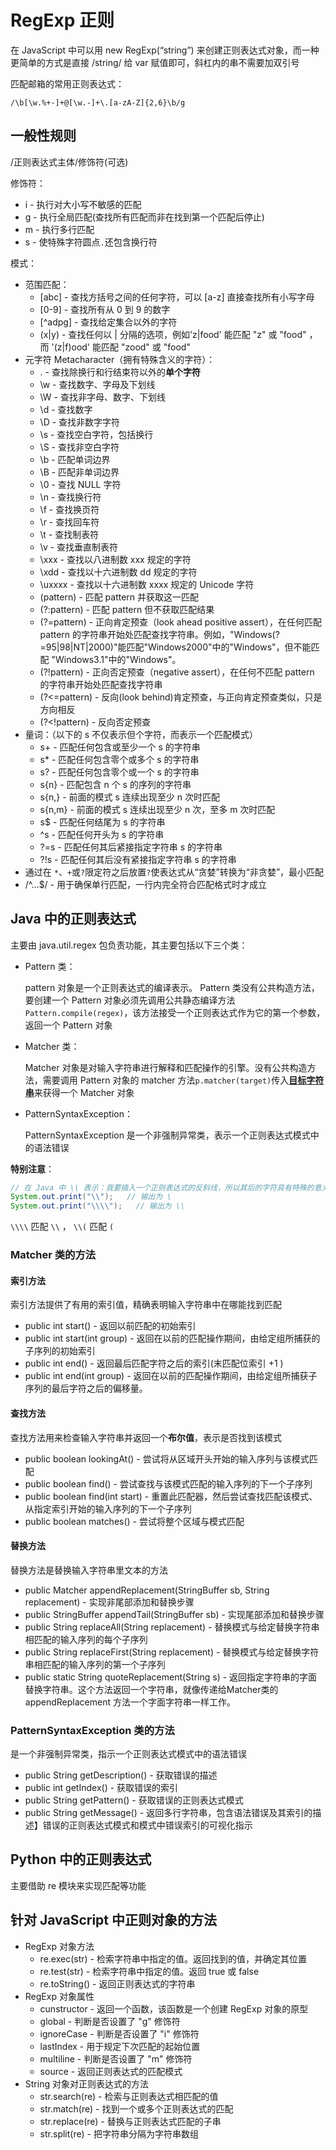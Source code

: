 # RegExp 正则

在 JavaScript 中可以用 new RegExp(“string”) 来创建正则表达式对象，而一种更简单的方式是直接 /string/ 给 var 赋值即可，斜杠内的串不需要加双引号

匹配邮箱的常用正则表达式：

`/\b[\w.%+-]+@[\w.-]+\.[a-zA-Z]{2,6}\b/g`

## 一般性规则

/正则表达式主体/修饰符(可选)

修饰符：

- i - 执行对大小写不敏感的匹配
- g - 执行全局匹配(查找所有匹配而非在找到第一个匹配后停止)
- m - 执行多行匹配
- s - 使特殊字符圆点`.`还包含换行符

模式：

- 范围匹配：
  - \[abc] - 查找方括号之间的任何字符，可以 \[a-z] 直接查找所有小写字母
  - \[0-9] - 查找所有从 0 到 9 的数字
  - [^adpg] - 查找给定集合以外的字符
  - (x|y) - 查找任何以 | 分隔的选项，例如'z|food' 能匹配 "z" 或 "food" ，而 '(z|f)ood' 能匹配 "zood" 或 "food"
- 元字符 Metacharacter（拥有特殊含义的字符）：
  - . - 查找除换行和行结束符以外的**单个字符**
  - \w - 查找数字、字母及下划线
  - \W - 查找非字母、数字、下划线
  - \d - 查找数字
  - \D - 查找非数字字符
  - \s - 查找空白字符，包括换行
  - \S - 查找非空白字符
  - \b - 匹配单词边界
  - \B - 匹配非单词边界
  - \0 - 查找 NULL 字符
  - \n - 查找换行符
  - \f - 查找换页符
  - \r - 查找回车符
  - \t - 查找制表符
  - \v - 查找垂直制表符
  - \xxx - 查找以八进制数 xxx 规定的字符
  - \xdd - 查找以十六进制数 dd 规定的字符
  - \uxxxx - 查找以十六进制数 xxxx 规定的 Unicode 字符
  - (pattern) - 匹配 pattern 并获取这一匹配
  - (?:pattern) - 匹配 pattern 但不获取匹配结果
  - (?=pattern) - 正向肯定预查（look ahead positive assert），在任何匹配pattern 的字符串开始处匹配查找字符串。例如，"Windows(?=95|98|NT|2000)"能匹配"Windows2000"中的"Windows"，但不能匹配 "Windows3.1"中的"Windows"。
  - (?!pattern) - 正向否定预查（negative assert），在任何不匹配 pattern 的字符串开始处匹配查找字符串
  - (?<=pattern) - 反向(look behind)肯定预查，与正向肯定预查类似，只是方向相反
  - (?<!pattern) - 反向否定预查
- 量词：（以下的 s 不仅表示但个字符，而表示一个匹配模式）
  - s+ - 匹配任何包含或至少一个 s 的字符串
  - s* - 匹配任何包含零个或多个 s 的字符串
  - s? - 匹配任何包含零个或一个 s 的字符串
  - s{n} - 匹配包含 n 个 s 的序列的字符串
  - s{n,} - 前面的模式 s 连续出现至少 n 次时匹配
  - s{n,m} - 前面的模式 s 连续出现至少 n 次，至多 m 次时匹配
  - s$ - 匹配任何结尾为 s 的字符串
  - ^s - 匹配任何开头为 s 的字符串
  - ?=s - 匹配任何其后紧接指定字符串 s 的字符串
  - ?!s - 匹配任何其后没有紧接指定字符串 s 的字符串
- 通过在 `*`、`+`或`?`限定符之后放置`?`使表达式从“贪婪”转换为“非贪婪”，最小匹配
- /^...$/ - 用于确保单行匹配，一行内完全符合匹配格式时才成立



## Java 中的正则表达式

主要由 java.util.regex 包负责功能，其主要包括以下三个类：

- Pattern 类：

  pattern 对象是一个正则表达式的编译表示。 Pattern 类没有公共构造方法，要创建一个 Pattern 对象必须先调用公共静态编译方法`Pattern.compile(regex)`，该方法接受一个正则表达式作为它的第一个参数，返回一个 Pattern 对象

- Matcher 类：

  Matcher 对象是对输入字符串进行解释和匹配操作的引擎。没有公共构造方法，需要调用 Pattern 对象的 matcher 方法`p.matcher(target)`传入<u>**目标字符串**</u>来获得一个 Matcher 对象

- PatternSyntaxException：

  PatternSyntaxException 是一个非强制异常类，表示一个正则表达式模式中的语法错误

**特别注意**：

```java
// 在 Java 中 \\ 表示：我要插入一个正则表达式的反斜线，所以其后的字符具有特殊的意义
System.out.print("\\");   // 输出为 \
System.out.print("\\\\");   // 输出为 \\
```

`\\\\` 匹配 `\\` ， `\\(` 匹配 `(`

### Matcher 类的方法

#### 索引方法

索引方法提供了有用的索引值，精确表明输入字符串中在哪能找到匹配

- public int start() - 返回以前匹配的初始索引
- public int start(int group) - 返回在以前的匹配操作期间，由给定组所捕获的子序列的初始索引
- public int end() - 返回最后匹配字符之后的索引(末匹配位索引 +1 )
- public int end(int group) - 返回在以前的匹配操作期间，由给定组所捕获子序列的最后字符之后的偏移量。

#### 查找方法

查找方法用来检查输入字符串并返回一个**布尔值**，表示是否找到该模式

- public boolean lookingAt() - 尝试将从区域开头开始的输入序列与该模式匹配
- public boolean find() - 尝试查找与该模式匹配的输入序列的下一个子序列
- public boolean find(int start) - 重置此匹配器，然后尝试查找匹配该模式、从指定索引开始的输入序列的下一个子序列
- public boolean matches() - 尝试将整个区域与模式匹配

#### 替换方法

替换方法是替换输入字符串里文本的方法

- public Matcher appendReplacement(StringBuffer sb, String replacement) - 实现非尾部添加和替换步骤
- public StringBuffer appendTail(StringBuffer sb) - 实现尾部添加和替换步骤
- public String replaceAll(String replacement) - 替换模式与给定替换字符串相匹配的输入序列的每个子序列
- public String replaceFirst(String replacement) - 替换模式与给定替换字符串相匹配的输入序列的第一个子序列
- public static String quoteReplacement(String s) - 返回指定字符串的字面替换字符串。这个方法返回一个字符串，就像传递给Matcher类的 appendReplacement 方法一个字面字符串一样工作。

### PatternSyntaxException 类的方法

是一个非强制异常类，指示一个正则表达式模式中的语法错误

- public String getDescription() - 获取错误的描述
- public int getIndex() - 获取错误的索引
- public String getPattern() - 获取错误的正则表达式模式
- public String getMessage() - 返回多行字符串，包含语法错误及其索引的描述】错误的正则表达式模式和模式中错误索引的可视化指示



## Python 中的正则表达式

主要借助 re 模块来实现匹配等功能



## 针对 JavaScript 中正则对象的方法

- RegExp 对象方法
  - re.exec(str) - 检索字符串中指定的值。返回找到的值，并确定其位置
  - re.test(str) - 检索字符串中指定的值。返回 true 或 false
  - re.toString() - 返回正则表达式的字符串
- RegExp 对象属性
  - cunstructor - 返回一个函数，该函数是一个创建 RegExp 对象的原型
  - global - 判断是否设置了 "g" 修饰符
  - ignoreCase - 判断是否设置了 "i" 修饰符
  - lastIndex - 用于规定下次匹配的起始位置
  - multiline - 判断是否设置了 "m" 修饰符
  - source - 返回正则表达式的匹配模式
- String 对象对正则表达式的方法
  - str.search(re) - 检索与正则表达式相匹配的值
  - str.match(re) - 找到一个或多个正则表达式的匹配
  - str.replace(re) - 替换与正则表达式匹配的子串
  - str.split(re) - 把字符串分隔为字符串数组
